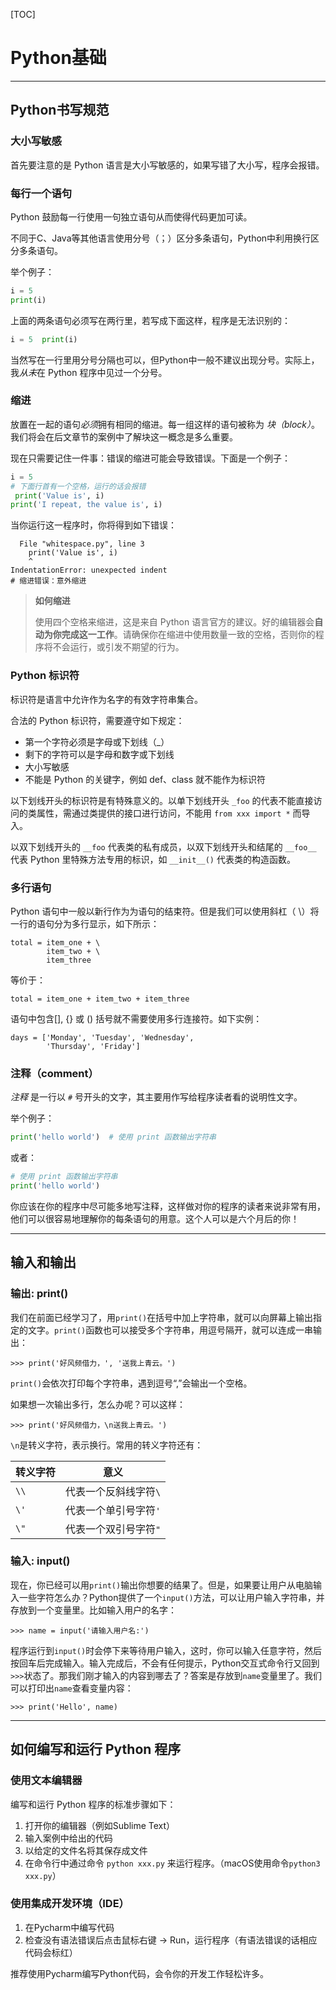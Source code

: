

[TOC]



# Python基础 #

------



## Python书写规范



### 大小写敏感

首先要注意的是 Python 语言是大小写敏感的，如果写错了大小写，程序会报错。



### 每行一个语句

Python 鼓励每一行使用一句独立语句从而使得代码更加可读。

不同于C、Java等其他语言使用分号（；）区分多条语句，Python中利用换行区分多条语句。

举个例子：

```python
i = 5
print(i)
```

上面的两条语句必须写在两行里，若写成下面这样，程序是无法识别的：

```python
i = 5  print(i)
```

当然写在一行里用分号分隔也可以，但Python中一般不建议出现分号。实际上，我*从未*在 Python 程序中见过一个分号。



### 缩进

放置在一起的语句*必须*拥有相同的缩进。每一组这样的语句被称为 *块（block）*。我们将会在后文章节的案例中了解块这一概念是多么重要。

现在只需要记住一件事：错误的缩进可能会导致错误。下面是一个例子：

```python
i = 5
# 下面行首有一个空格，运行的话会报错
 print('Value is', i)
print('I repeat, the value is', i)
```

当你运行这一程序时，你将得到如下错误：

```
  File "whitespace.py", line 3
    print('Value is', i)
    ^
IndentationError: unexpected indent
# 缩进错误：意外缩进
```

> **如何缩进**
>
> 使用四个空格来缩进，这是来自 Python 语言官方的建议。好的编辑器会**自动为你完成这一工作**。请确保你在缩进中使用数量一致的空格，否则你的程序将不会运行，或引发不期望的行为。



### Python 标识符

标识符是语言中允许作为名字的有效字符串集合。

合法的 Python 标识符，需要遵守如下规定：

- 第一个字符必须是字母或下划线（_）
- 剩下的字符可以是字母和数字或下划线
- 大小写敏感
- 不能是 Python 的关键字，例如 def、class 就不能作为标识符

以下划线开头的标识符是有特殊意义的。以单下划线开头 `_foo` 的代表不能直接访问的类属性，需通过类提供的接口进行访问，不能用 `from xxx import *` 而导入。

以双下划线开头的 `__foo` 代表类的私有成员，以双下划线开头和结尾的 `__foo__` 代表 Python 里特殊方法专用的标识，如 `__init__()` 代表类的构造函数。



### 多行语句

Python 语句中一般以新行作为为语句的结束符。但是我们可以使用斜杠（ \）将一行的语句分为多行显示，如下所示：

```
total = item_one + \
        item_two + \
        item_three
```

等价于：
```
total = item_one + item_two + item_three
```


语句中包含[], {} 或 () 括号就不需要使用多行连接符。如下实例：

```
days = ['Monday', 'Tuesday', 'Wednesday',
        'Thursday', 'Friday']
```



### 注释（comment）

*注释* 是一行以 `#` 号开头的文字，其主要用作写给程序读者看的说明性文字。

举个例子：

```python
print('hello world')  # 使用 print 函数输出字符串
```

或者：

```python
# 使用 print 函数输出字符串
print('hello world')
```

你应该在你的程序中尽可能多地写注释，这样做对你的程序的读者来说非常有用，他们可以很容易地理解你的每条语句的用意。这个人可以是六个月后的你！



------



## 输入和输出

### 输出: print()

我们在前面已经学习了，用`print()`在括号中加上字符串，就可以向屏幕上输出指定的文字。`print()`函数也可以接受多个字符串，用逗号隔开，就可以连成一串输出：

```
>>> print('好风频借力，', '送我上青云。')

```

`print()`会依次打印每个字符串，遇到逗号“,”会输出一个空格。

如果想一次输出多行，怎么办呢？可以这样：

```
>>> print('好风频借力，\n送我上青云。')

```

`\n`是转义字符，表示换行。常用的转义字符还有：

| 转义字符 | 意义                  |
| -------- | --------------------- |
| `\\`     | 代表一个反斜线字符`\` |
| `\'`     | 代表一个单引号字符`'` |
| `\"`     | 代表一个双引号字符`"` |



### 输入: input()

现在，你已经可以用`print()`输出你想要的结果了。但是，如果要让用户从电脑输入一些字符怎么办？Python提供了一个`input()`方法，可以让用户输入字符串，并存放到一个变量里。比如输入用户的名字：

```
>>> name = input('请输入用户名:')

```

程序运行到`input()`时会停下来等待用户输入，这时，你可以输入任意字符，然后按回车后完成输入。输入完成后，不会有任何提示，Python交互式命令行又回到`>>>`状态了。那我们刚才输入的内容到哪去了？答案是存放到`name`变量里了。我们可以打印出`name`查看变量内容：

```
>>> print('Hello', name)

```



------



## 如何编写和运行 Python 程序

### 使用文本编辑器

编写和运行 Python 程序的标准步骤如下：

1. 打开你的编辑器（例如Sublime Text）
2. 输入案例中给出的代码
3. 以给定的文件名将其保存成文件
4. 在命令行中通过命令 `python xxx.py` 来运行程序。（macOS使用命令`python3 xxx.py`）

### 使用集成开发环境（IDE）

1. 在Pycharm中编写代码
2. 检查没有语法错误后点击鼠标右键 -> Run，运行程序（有语法错误的话相应代码会标红）



推荐使用Pycharm编写Python代码，会令你的开发工作轻松许多。
